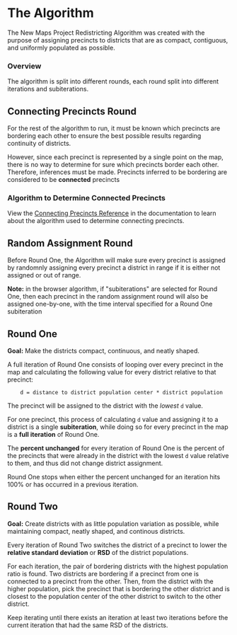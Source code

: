 # The Algorithm

The New Maps Project Redistricting Algorithm was created with the purpose of assigning precincts to districts that are as compact, contiguous, and uniformly populated as possible.

### Overview

The algorithm is split into different rounds, each round split into different iterations and subiterations.

## Connecting Precincts Round

For the rest of the algorithm to run, it must be known which precincts are bordering each other to ensure the best possible results regarding continuity of districts.

However, since each precinct is represented by a single point on the map, there is no way to determine for sure which precincts border each other. Therefore, inferences must be made. Precincts inferred to be bordering are considered to be **connected** precincts

### Algorithm to Determine Connected Precincts

View the [Connecting Precincts Reference](/documentation/connectingprecincts) in the documentation to learn about the algorithm used to determine connecting precincts. 

## Random Assignment Round

Before Round One, the Algorithm will make sure every precinct is assigned by randomnly assigning every precinct a district in range if it is either not assigned or out of range.

**Note:** in the browser algorithm, if "subiterations" are selected for Round One, then each precinct in the random assignment round will also be assigned one-by-one, with the time interval specified for a Round One subiteration

## Round One

**Goal:** Make the districts compact, continuous, and neatly shaped.

A full iteration of Round One consists of looping over every precinct in the map and calculating the following value for every district relative to that precinct:

```
    d = distance to district population center * district population
```

The precinct will be assigned to the district with the *lowest* `d` value.

For one precinct, this process of calculating `d` value and assigning it to a district is a single **subiteration**, while doing so for every precinct in the map is a **full iteration** of Round One. 

The **percent unchanged** for every iteration of Round One is the percent of the precincts that were already in the district with the lowest `d` value relative to them, and thus did not change district assignment. 

Round One stops when either the percent unchanged for an iteration hits 100% or has occurred in a previous iteration. 

## Round Two

**Goal:** Create districts with as little population variation as possible, while maintaining compact, neatly shaped, and continous districts.

Every iteration of Round Two switches the district of a precinct to lower the **relative standard deviation** or **RSD** of the district populations. 

For each iteration, the pair of bordering districts with the highest population ratio is found. Two districts are bordering if a precinct from one is connected to a precinct from the other. Then, from the district with the higher population, pick the precinct that is bordering the other district and is closest to the population center of the other district to switch to the other district.

Keep iterating until there exists an iteration at least two iterations before the current iteration that had the same RSD of the districts.